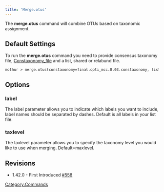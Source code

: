 ```yaml
---
title: 'Merge.otus'
---
```

The **merge.otus** command will combine OTUs based
on taxonomic assignment.

## Default Settings

To run the **merge.otus** command you need to provide consensus taxonomy
file, [Constaxonomy_file](Constaxonomy_file) and a list, shared or
relabund file.

    mothur > merge.otus(constaxonomy=final.opti_mcc.0.03.constaxonomy, list=final.opti_mcc.list)

## Options

### label

The label parameter allows you to indicate which labels you want to
include, label names should be separated by dashes. Default is all
labels in your list file.

### taxlevel

The taxlevel parameter allows you to specify the taxonomy level you
would like to use when merging. Default=maxlevel.

## Revisions

-   1.42.0 - First Introduced
    [\#558](https://github.com/mothur/mothur/issues/558)

[Category:Commands](Category:Commands)
